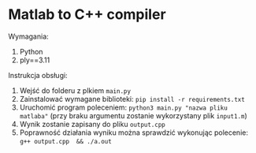 
# Matlab to C++ compiler


Wymagania:
1. Python
2. ply==3.11

Instrukcja obsługi:
1. Wejść do folderu z plkiem `main.py`
2. Zainstalować wymagane biblioteki: `pip install -r requirements.txt`
3. Uruchomić program poleceniem: `python3 main.py "nazwa pliku matlaba"` (przy braku argumentu zostanie wykorzystany plik `input1.m`)
4. Wynik zostanie zapisany do pliku `output.cpp`
5. Poprawność działania wyniku można sprawdzić wykonując polecenie: `g++ output.cpp  && ./a.out`
